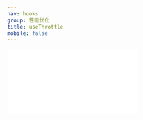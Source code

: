 ```yaml
---
nav: hooks
group: 性能优化
title: useThrottle
mobile: false
---
```

<embed src="../../src/hooks/useThrottle/index.md"></embed>

